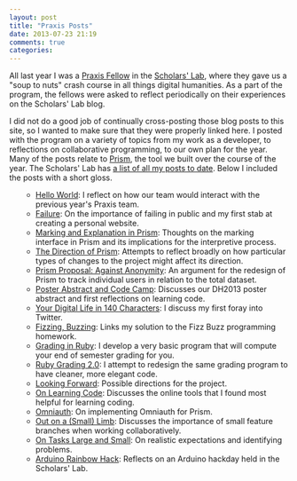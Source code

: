 ```yaml
---
layout: post
title: "Praxis Posts"
date: 2013-07-23 21:19
comments: true
categories: 
---
```

All last year I was a <a href="http://praxis.scholarslab.org/">Praxis Fellow</a> in the <a href="http://www.scholarslab.org/">Scholars' Lab</a>, where they gave us a "soup to nuts" crash course in all things digital humanities. As a part of the program, the fellows were asked to reflect periodically on their experiences on the Scholars' Lab blog. 

I did not do a good job of continually cross-posting those blog posts to this site, so I wanted to make sure that they were properly linked here. I posted with the program on a variety of topics from my work as a developer, to reflections on collaborative programming, to our own plan for the year. Many of the posts relate to <a href="http://www.prism.scholarslab.org">Prism</a>, the tool we built over the course of the year. The Scholars' Lab has <a href="http://www.scholarslab.org/people/brandon-walsh/">a list of all my posts to date</a>. Below I included the posts with a short gloss.
<ol>
<ul>
<li><a href="http://www.scholarslab.org/grad-student-research/hello-world/">Hello World</a>: I reflect on how our team would interact with the previous year's Praxis team.</li>  
<li><a href="http://www.scholarslab.org/grad-student-research/failure/">Failure</a>: On the importance of failing in public and my first stab at creating a personal website.</li>  
<li><a href="http://www.scholarslab.org/grad-student-research/marking-and-explanation-in-prism-2/">Marking and Explanation in Prism</a>: Thoughts on the marking interface in Prism and its implications for the interpretive process.</li>
<li><a href="http://www.scholarslab.org/grad-student-research/the-direction-of-prism/">The Direction of Prism</a>: Attempts to reflect broadly on how particular types of changes to the project might affect its direction.</li>  
<li><a href="http://www.scholarslab.org/grad-student-research/prism-proposal-against-anonymity/">Prism Proposal: Against Anonymity</a>: An argument for the redesign of Prism to track individual users in relation to the total dataset.</li>  
<li><a href="http://www.scholarslab.org/grad-student-research/poster-abstract-and-code-camp/">Poster Abstract and Code Camp</a>: Discusses our DH2013 poster abstract and first reflections on learning code.</li>  
<li><a href="http://www.scholarslab.org/grad-student-research/your-digital-life-in-140-characters/">Your Digital Life in 140 Characters</a>: I discuss my first foray into Twitter.</li>  
<li><a href="http://www.scholarslab.org/grad-student-research/fizzing-buzzing/">Fizzing, Buzzing</a>: Links my solution to the Fizz Buzz programming homework.</li>  
<li><a href="http://www.scholarslab.org/grad-student-research/grading-in-ruby/">Grading in Ruby</a>: I develop a very basic program that will compute your end of semester grading for you.</li>  
<li><a href="http://www.scholarslab.org/grad-student-research/ruby-grading-2-0/">Ruby Grading 2.0</a>: I attempt to redesign the same grading program to have cleaner, more elegant code.</li>  
<li><a href="http://www.scholarslab.org/grad-student-research/looking-forward/">Looking Forward</a>: Possible directions for the project.  </li>
<li><a href="http://www.scholarslab.org/grad-student-research/on-learning-code/">On Learning Code</a>: Discusses the online tools that I found most helpful for learning coding.</li>  
<li><a href="http://www.scholarslab.org/grad-student-research/omniauth/">Omniauth</a>: On implementing Omniauth for Prism.</li>  
<li><a href="http://www.scholarslab.org/grad-student-research/out-on-a-small-limb/">Out on a (Small) Limb</a>: Discusses the importance of small feature branches when working collaboratively.</li>  
<li><a href="http://www.scholarslab.org/grad-student-research/on-tasks-large-and-small/">On Tasks Large and Small</a>: On realistic expectations and identifying problems.</li>  
<li><a href="http://www.scholarslab.org/experimental-humanities/arduino-rainbow-hack/">Arduino Rainbow Hack</a>: Reflects on an Arduino hackday held in the Scholars' Lab.</li>
</ul>
</ol>